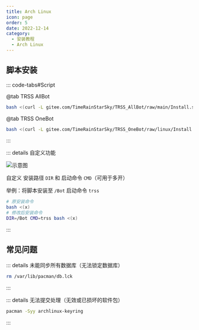 ```yaml
---
title: Arch Linux
icon: page
order: 5
date: 2022-12-14
category:
  - 安装教程
  - Arch Linux
---
```


## 脚本安装

::: code-tabs#Script

@tab TRSS AllBot

```sh
bash <(curl -L gitee.com/TimeRainStarSky/TRSS_AllBot/raw/main/Install.sh)
```

@tab TRSS OneBot

```sh
bash <(curl -L gitee.com/TimeRainStarSky/TRSS_OneBot/raw/linux/Install.sh)
```

:::

::: details 自定义功能

![示意图](./Arch_Linux.svg)

自定义 安装路径 `DIR` 和 启动命令 `CMD`（可用于多开）

举例：将脚本安装至 `/Bot` 启动命令 `trss`

```sh
# 原安装命令
bash <(x)
# 修改后安装命令
DIR=/Bot CMD=trss bash <(x)
```

:::

## 常见问题

::: details 未能同步所有数据库（无法锁定数据库）

```sh
rm /var/lib/pacman/db.lck
```

:::

::: details 无法提交处理（无效或已损坏的软件包）

```sh
pacman -Syy archlinux-keyring
```

:::